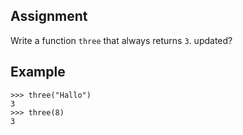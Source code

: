 ## Assignment
Write a function `three` that always returns `3`. <!-- Function not properly named yet, because test cases are with the Dutch name `drie`. -->
updated?

## Example

```console?lang=python&prompt=>>>
>>> three("Hallo")
3
>>> three(8)
3
```
